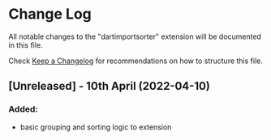# Change Log

All notable changes to the "dartimportsorter" extension will be documented in this file.

Check [Keep a Changelog](http://keepachangelog.com/) for recommendations on how to structure this file.

## [Unreleased] - 10th April (2022-04-10)

### Added:
- basic grouping and sorting logic to extension
